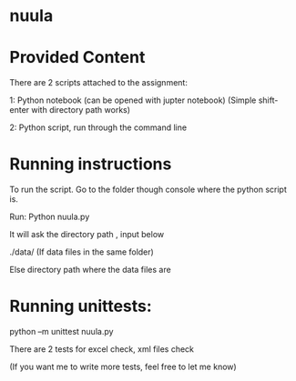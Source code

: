 # nuula

# Provided Content

There are 2 scripts attached to the assignment:

1: Python notebook (can be opened with jupter notebook) (Simple shift-enter with directory path works)

2: Python script, run through the command line

# Running instructions

To run the script. Go to the folder though console where the python script is.

Run: 
Python nuula.py

It will ask the directory path , input below 

./data/  (If data files in the same folder)

Else directory path where the data files are 

# Running unittests:
python –m unittest nuula.py

There are 2 tests for excel check, xml files check

(If you want me to write more tests, feel free to let me know)


